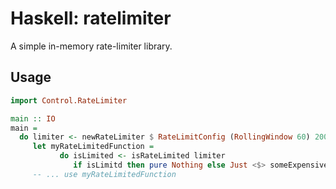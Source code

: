 # Haskell: ratelimiter

A simple in-memory rate-limiter library.

## Usage

``` haskell
import Control.RateLimiter

main :: IO
main =
  do limiter <- newRateLimiter $ RateLimitConfig (RollingWindow 60) 200
     let myRateLimitedFunction =
           do isLimited <- isRateLimited limiter
              if isLimitd then pure Nothing else Just <$> someExpensiveWork
     -- ... use myRateLimitedFunction
```

